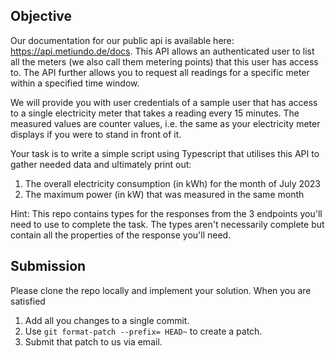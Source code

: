 ## Objective

Our documentation for our public api is available here: https://api.metiundo.de/docs. This API allows an authenticated user to list all the meters (we also call them metering points) that this user has access to. The API further allows you to request all readings for a specific meter within a specified time window.

We will provide you with user credentials of a sample user that has access to a single electricity meter that takes a reading every 15 minutes. The measured values are counter values, i.e. the same as your electricity meter displays if you were to stand in front of it.

Your task is to write a simple script using Typescript that utilises this API to gather needed data and ultimately print out:
1. The overall electricity consumption (in kWh) for the month of July 2023
2. The maximum power (in kW) that was measured in the same month

Hint: This repo contains types for the responses from the 3 endpoints you'll need to use to complete the task. The types aren't necessarily complete but contain all the properties of the response you'll need.

## Submission
Please clone the repo locally and implement your solution. When you are satisfied

1. Add all you changes to a single commit.
2. Use `git format-patch --prefix= HEAD~` to create a patch.
3. Submit that patch to us via email.
